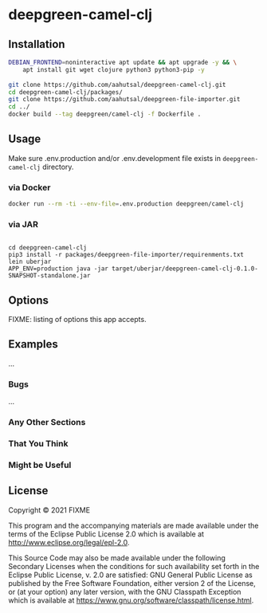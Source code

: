

# deepgreen-camel-clj

## Installation
```sh
DEBIAN_FRONTEND=noninteractive apt update && apt upgrade -y && \
    apt install git wget clojure python3 python3-pip -y
    
git clone https://github.com/aahutsal/deepgreen-camel-clj.git
cd deepgreen-camel-clj/packages/
git clone https://github.com/aahutsal/deepgreen-file-importer.git
cd ../
docker build --tag deepgreen/camel-clj -f Dockerfile .
```


## Usage
Make sure .env.production and/or .env.development file exists in `deepgreen-camel-clj` directory.

### via Docker
```sh
docker run --rm -ti --env-file=.env.production deepgreen/camel-clj
```

### via JAR
```

cd deepgreen-camel-clj
pip3 install -r packages/deepgreen-file-importer/requirenments.txt
lein uberjar
APP_ENV=production java -jar target/uberjar/deepgreen-camel-clj-0.1.0-SNAPSHOT-standalone.jar
```
## Options

FIXME: listing of options this app accepts.

## Examples

...

### Bugs

...

### Any Other Sections
### That You Think
### Might be Useful

## License

Copyright © 2021 FIXME

This program and the accompanying materials are made available under the
terms of the Eclipse Public License 2.0 which is available at
http://www.eclipse.org/legal/epl-2.0.

This Source Code may also be made available under the following Secondary
Licenses when the conditions for such availability set forth in the Eclipse
Public License, v. 2.0 are satisfied: GNU General Public License as published by
the Free Software Foundation, either version 2 of the License, or (at your
option) any later version, with the GNU Classpath Exception which is available
at https://www.gnu.org/software/classpath/license.html.
